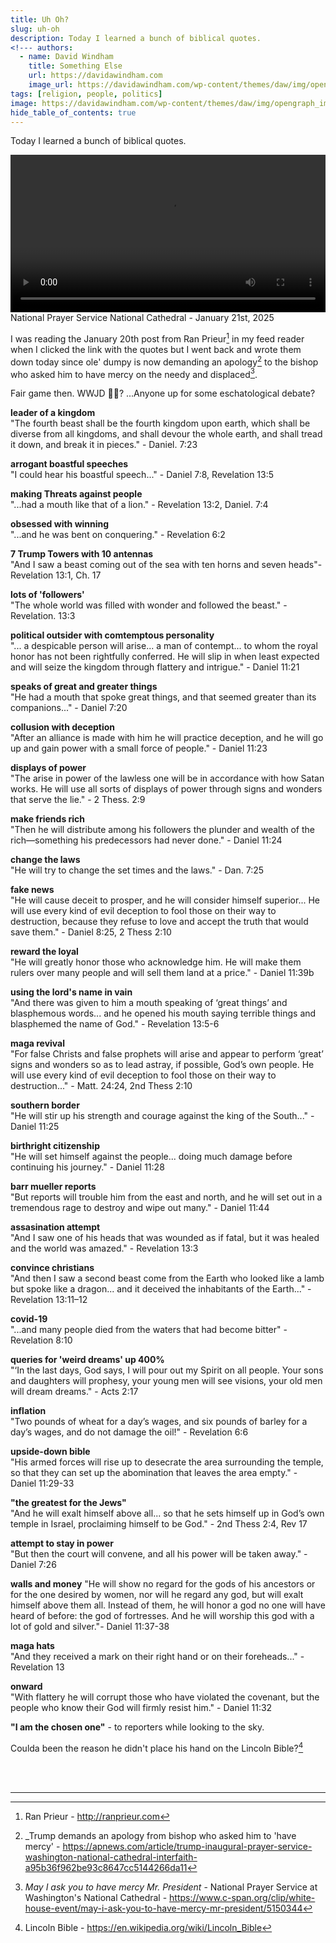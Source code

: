 ```yaml
---
title: Uh Oh?
slug: uh-oh
description: Today I learned a bunch of biblical quotes.
<!--- authors:
  - name: David Windham
    title: Something Else
    url: https://davidawindham.com
    image_url: https://davidawindham.com/wp-content/themes/daw/img/opengraph_image.jpg -->
tags: [religion, people, politics]
image: https://davidawindham.com/wp-content/themes/daw/img/opengraph_image.jpg
hide_table_of_contents: true
---
```


Today I learned a bunch of biblical quotes.

<!-- truncate -->

<video src="https://davidawindham.com/media/mercy_mr_president.mp4" width="100%" controls="controls">
</video>
<div style={{display: 'flex',  justifyContent:'center', alignItems:'center', fontSize:'small', marginBottom:'20px'}}>National Prayer Service National Cathedral - January 21st, 2025</div>

I was reading the January 20th post from Ran Prieur[^1] in my feed reader when I clicked the link with the quotes but I went back and wrote them down today since ole' dumpy is now demanding an apology[^2] to the bishop who asked him to have mercy on the needy and displaced[^3]. 

Fair game then. WWJD 🧔🏽? ...Anyone up for some eschatological debate?


**leader of a kingdom**  
"The fourth beast shall be the fourth kingdom upon earth, which shall be diverse from all kingdoms, and shall devour the whole earth, and shall tread it down, and break it in pieces." - Daniel. 7:23

**arrogant boastful speeches**  
"I could hear his boastful speech..." - Daniel 7:8, Revelation 13:5

**making Threats against people**  
"...had a mouth like that of a lion." - Revelation 13:2, Daniel. 7:4

**obsessed with winning**  
"...and he was bent on conquering." - Revelation 6:2

**7 Trump Towers with 10 antennas**  
"And I saw a beast coming out of the sea with ten horns and seven heads"- Revelation 13:1, Ch. 17

**lots of 'followers'**  
"The whole world was filled with wonder and followed the beast." - Revelation. 13:3

**political outsider with comtemptous personality**  
"... a despicable person will arise... a man of contempt... to whom the royal honor has not been rightfully conferred. He will slip in when least expected and will seize the kingdom through flattery and intrigue." - Daniel 11:21

**speaks of great and greater things**  
"He had a mouth that spoke great things, and that seemed greater than its companions..." - Daniel 7:20

**collusion with deception**  
"After an alliance is made with him he will practice deception, and he will go up and gain power with a small force of people." - Daniel 11:23

**displays of power**  
"The arise in power of the lawless one will be in accordance with how Satan works. He will use all sorts of displays of power through signs and wonders that serve the lie." - 2 Thess. 2:9

**make friends rich**  
"Then he will distribute among his followers the plunder and wealth of the rich—something his predecessors had never done." - Daniel 11:24

**change the laws**  
"He will try to change the set times and the laws." - Dan. 7:25

**fake news**  
"He will cause deceit to prosper, and he will consider himself superior... He will use every kind of evil deception to fool those on their way to destruction, because they refuse to love and accept the truth that would save them." - Daniel 8:25, 2 Thess 2:10

**reward the loyal**  
"He will greatly honor those who acknowledge him. He will make them rulers over many people and will sell them land at a price." - Daniel 11:39b

**using the lord's name in vain**  
"And there was given to him a mouth speaking of ‘great things’ and blasphemous words... and he opened his mouth saying terrible things and blasphemed the name of God." - Revelation 13:5-6

**maga revival**  
"For false Christs and false prophets will arise and appear to perform ‘great’ signs and wonders so as to lead astray, if possible, God’s own people. He will use every kind of evil deception to fool those on their way to destruction..." - Matt. 24:24, 2nd Thess 2:10

**southern border**  
"He will stir up his strength and courage against the king of the South..." - Daniel 11:25

**birthright citizenship**  
"He will set himself against the people... doing much damage before continuing his journey." - Daniel 11:28

**barr mueller reports**  
"But reports will trouble him from the east and north, and he will set out in a tremendous rage to destroy and wipe out many." - Daniel 11:44

**assasination attempt**  
"And I saw one of his heads that was wounded as if fatal, but it was healed and the world was amazed." - Revelation 13:3

**convince christians**  
"And then I saw a second beast come from the Earth who looked like a lamb but spoke like a dragon... and it deceived the inhabitants of the Earth..." - Revelation 13:11–12

**covid-19**  
"...and many people died from the waters that had become bitter" - Revelation 8:10

**queries for 'weird dreams' up 400%**  
"‘In the last days, God says, I will pour out my Spirit on all people. Your sons and daughters will prophesy, your young men will see visions, your old men will dream dreams." - Acts 2:17

**inflation**  
"Two pounds of wheat for a day’s wages, and six pounds of barley for a day’s wages, and do not damage the oil!" - Revelation 6:6

**upside-down bible**  
"His armed forces will rise up to desecrate the area surrounding the temple, so that they can set up the abomination that leaves the area empty." - Daniel 11:29-33

**"the greatest for the Jews"**  
"And he will exalt himself above all... so that he sets himself up in God’s own temple in Israel, proclaiming himself to be God." - 2nd Thess 2:4, Rev 17

**attempt to stay in power**  
"But then the court will convene, and all his power will be taken away." - Daniel 7:26

**walls and money**
"He will show no regard for the gods of his ancestors or for the one desired by women, nor will he regard any god, but will exalt himself above them all. Instead of them, he will honor a god no one will have heard of before: the god of fortresses. And he will worship this god with a lot of gold and silver."- Daniel 11:37-38

**maga hats**  
"And they received a mark on their right hand or on their foreheads..." - Revelation 13

**onward**  
"With flattery he will corrupt those who have violated the covenant, but the people who know their God will firmly resist him." - Daniel 11:32

**"I am the chosen one"** - to reporters while looking to the sky. 

Coulda been the reason he didn't place his hand on the Lincoln Bible?[^4]

<div><br/><br/></div>

---

[^1]: Ran Prieur - http://ranprieur.com
[^2]: _Trump demands an apology from bishop who asked him to 'have mercy' - https://apnews.com/article/trump-inaugural-prayer-service-washington-national-cathedral-interfaith-a95b36f962be93c8647cc5144266da11
[^3]: _May I ask you to have mercy Mr. President_ - National Prayer Service at Washington's National Cathedral - https://www.c-span.org/clip/white-house-event/may-i-ask-you-to-have-mercy-mr-president/5150344
[^4]: Lincoln Bible - https://en.wikipedia.org/wiki/Lincoln_Bible

